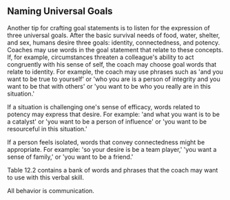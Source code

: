 ## Naming Universal Goals

Another tip for crafting goal statements is to listen for the expression of three universal goals. After the basic survival needs of food, water, shelter, and sex, humans desire three goals: identity, connectedness, and potency. Coaches may use words in the goal statement that relate to these concepts. If, for example, circumstances threaten a colleague's ability to act congruently with his sense of self, the coach may choose goal words that relate to identity. For example, the coach may use phrases such as 'and you want to be true to yourself' or 'who you are is a person of integrity and you want to be that with others' or 'you want to be who you really are in this situation.'

If a situation is challenging one's sense of efficacy, words related to potency may express that desire. For example: 'and what you want is to be a catalyst' or 'you want to be a person of influence' or 'you want to be resourceful in this situation.'

If a person feels isolated, words that convey connectedness might be appropriate. For example: 'so your desire is be a team player,' 'you want a sense of family,' or 'you want to be a friend.'

Table 12.2 contains a bank of words and phrases that the coach may want to use with this verbal skill.

All behavior is communication.